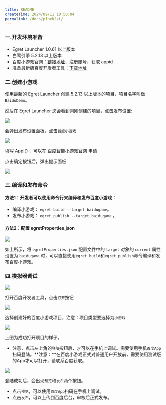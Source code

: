 ```yaml
---
title: README
createTime: 2024/09/11 10:50:04
permalink: /docs/pfhxk2zt/
---
```

### 一.开发环境准备

* Egret Launcher 1.0.61 以上版本
* 白鹭引擎 5.2.13 以上版本
* 百度小游戏官网：[链接地址](https://smartprogram.baidu.com/docs/introduction/register/)，注册账号，获取 appid
* 准备最新版百度开发者工具：[下载地址](https://smartprogram.baidu.com/docs/game/tutorials/howto/dev/)


### 二.创建小游戏

使用最新的 Egret Launcher 创建 5.2.13 以上版本的项目，项目名字叫做 `BaiduDemo`。

然后在 Egret Launcher 您会看到刚刚创建的项目，点击发布设置:

![](p1.png)

会弹出发布设置面板，点击`百度小游戏`

![](p2.png)

填写 AppID ，可以在 [百度智能小游戏官网](https://smartprogram.baidu.com/mappconsole/main/login) 申请

点击确定按钮后，弹出提示面板

![](p3.png)

### 三.编译和发布命令

#### 方法1：开发者可以使用命令行来编译和发布百度小游戏：
	
  * 编译小游戏： ```egret build --target baidugame```。
  * 发布小游戏： ```egret publish --target baidugame``` 。

#### 方法2：配置 egretProperties.json

![](p4.png)

如上所示，将 `egretProperties.json` 配置文件中的 `target` 对象的 `current` 属性设置为 `baidugame` 时，可以直接使用```egret build```和```egret publish```命令编译和发布百度小游戏。

### 四.模拟器调试
![](p5.png)

打开百度开发者工具，点击`打开`按钮

![](p6.png)

选择创建好的百度小游戏项目，注意：项目类型要选择为`小游戏`

![](p7.png)

上图为成功打开项目的样子。

* 注意，点击左上角的`登陆`按钮后，才可以在手机上调试。需要使用手机`百度App`扫码登陆。**注意：**在百度小游戏正式对普通用户开放前，需要使用测试版的App才可以打开，请联系百度获取。

![](p8.png)

登陆成功后，会出现`预览`和`发布`两个按钮。

* 点击`预览`，可以使用`百度App`扫码在手机上调试。
* 点击`发布`，可以上传到百度后台，审核后正式发布。


